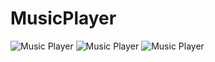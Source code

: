# MusicPlayer
 
<img href="/project/imagens/print1" alt="Music Player">
<img href="/project/imagens/print2" alt="Music Player">
<img href="/project/imagens/print3" alt="Music Player">
